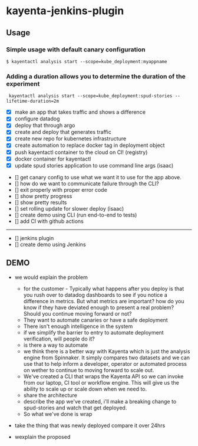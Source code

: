 # kayenta-jenkins-plugin

## Usage

### Simple usage with default canary configuration
```shell
$ kayentactl analysis start --scope=kube_deployment:myappname
```

### Adding a duration allows you to determine the duration of the experiment 
```shell
 kayentactl analysis start --scope=kube_deployment:spud-stories --lifetime-duration=2m
 ```

- [x] make an app that takes traffic and shows a difference
- [x] configure datadog
- [x] deploy that through argo
- [x] create and deploy that generates traffic
- [x] create new repo for kubernetes infrastructure
- [x] create automation to replace docker tag in deployment object
- [x] push kayentactl container to the cloud on CI! (registry)
- [x] docker container for kayentactl
- [x] update spud stories application to use command line args (isaac)
- [] get canary config to use what we want it to use for the app above.
- [] how do we want to communicate failure through the CLI? 
- [] exit properly with proper error code
- [] show pretty progress 
- [] show pretty results
- [] set rolling update for slower deploy (isaac)
- [] create demo using CLI (run end-to-end to tests)
- [] add CI with github actions
-----------------------------------
- [] jenkins plugin
- [] create demo using Jenkins


## DEMO
* we would explain the problem
  * for the customer - Typically what happens after you deploy is that you rush over to datadog dashboards to see if you notice a difference in metrics. But what metrics are important? how do you know if they have deviated enough to present a real problem? Should you continue moving forward or not? 
  * They want to automate canaries or have a safe deployment
  * There isn't enough intelligence in the system
  * if we simplify the barrier to entry to automate deployment verification, will people do it?
  * is there a way to automate 
  * we think there is a better way with Kayenta which is just the analysis engine from Spinnaker. It simply compares two datasets and we can use that to help inform a developer, operator or automated process on wether to continue to moving forward to scale out.
  * We've created a CLI that wraps the Kayenta API so we can invoke from our laptop, CI tool or workflow engine. This will give us the ability to scale up or scale down when we need to.
  * share the architecture 
  * describe the app we've created, i'll make a breaking change to spud-stories and watch that get deployed.
  * So what we've done is wrap 
  
* take the thing that was newly deployed compare it over 24hrs
* wexplain the proposed

